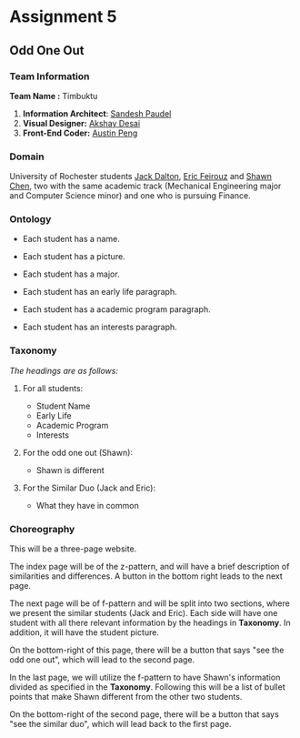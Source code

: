 # Assignment 5

## Odd One Out

### Team Information

**Team Name :** Timbuktu

1. **Information Architect**: [Sandesh Paudel](http://github.com/sandeshnep)
2. **Visual Designer:** [Akshay Desai](https://github.com/akshay27d)
3. **Front-End Coder:** [Austin Peng](https://github.com/Azplap)

### Domain

University of Rochester students [Jack Dalton](http://csc174.org/assignment02/atlantis/jack.php), [Eric Feirouz](http://csc174.org/assignment02/seoul/Assignment-2-Flash-Website/ericfeirouz.php) and [Shawn Chen](http://csc174.org/assignment02/new-york/shawn.php), two with the same academic track (Mechanical Engineering major and Computer Science minor) and one who is pursuing Finance.

### Ontology

* Each student has a name.

* Each student has a picture.

* Each student has a major.

* Each student has an early life paragraph.

* Each student has a academic program paragraph.

* Each student has an interests paragraph.

### Taxonomy

*The headings are as follows:*

1. For all students:

   * Student Name
   * Early Life
   * Academic Program
   * Interests
2. For the odd one out (Shawn):
   * Shawn is different
3. For the Similar Duo (Jack and Eric):
   * What they have in common

### Choreography

This will be a three-page website.

The index page will be of the z-pattern, and will have a brief description of similarities and differences. A button in the bottom right leads to the next page. 

The next page will be of f-pattern and will be split into two sections, where we present the similar students (Jack and Eric). Each side will have one student with all there relevant information by the headings in **Taxonomy**. In addition, it will have the student picture.

On the bottom-right of this page, there will be a button that says "see the odd one out", which will lead to the second page.

In the last page, we will utilize the f-pattern to have Shawn's information divided as specified in the **Taxonomy**. Following this will be a list of bullet points that make Shawn different from the other two students.

On the bottom-right of the second page, there will be a button that says "see the similar duo", which will lead back to the first page.
